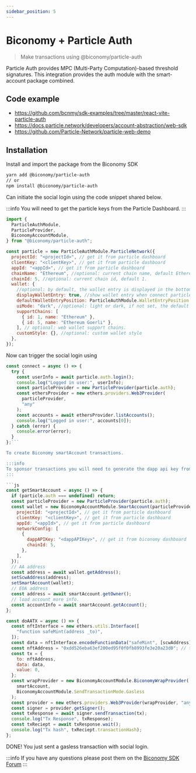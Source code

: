 ```yaml
---
sidebar_position: 5
---
```


# Biconomy + Particle Auth

> Make transactions using @biconomy/particle-auth

Particle Auth provides MPC (Multi-Party Computation)-based threshold signatures. This integration provides the auth module with the smart-account package combined.

## Code example

- https://github.com/bcnmy/sdk-examples/tree/master/react-vite-particle-auth
- https://docs.particle.network/developers/account-abstraction/web-sdk
- https://github.com/Particle-Network/particle-web-demo

## Installation

Install and import the package from the Biconomy SDK

```bash
yarn add @biconomy/particle-auth
// or
npm install @biconomy/particle-auth
```

Can initiate the social login using the code snippet shared below.

:::info
You will need to get the particle keys from the Particle Dashboard.
:::

```js
import {
  ParticleAuthModule,
  ParticleProvider,
  BiconomyAccountModule,
} from "@biconomy/particle-auth";

const particle = new ParticleAuthModule.ParticleNetwork({
  projectId: "<projectId>", // get it from particle dashboard
  clientKey: "<clientKey>", // get it from particle dashboard
  appId: "<appId>", // get it from particle dashboard
  chainName: "Ethereum", //optional: current chain name, default Ethereum.
  chainId: 5, //optional: current chain id, default 1.
  wallet: {
    //optional: by default, the wallet entry is displayed in the bottom right corner of the webpage.
    displayWalletEntry: true, //show wallet entry when connect particle.
    defaultWalletEntryPosition: ParticleAuthModule.WalletEntryPosition.BR, //wallet entry position
    uiMode: "dark", //optional: light or dark, if not set, the default is the same as web auth.
    supportChains: [
      { id: 1, name: "Ethereum" },
      { id: 5, name: "Ethereum Goerli" },
    ], // optional: web wallet support chains.
    customStyle: {}, //optional: custom wallet style
  },
});
```

Now can trigger the social login using

```js
const connect = async () => {
  try {
    const userInfo = await particle.auth.login();
    console.log("Logged in user:", userInfo);
    const particleProvider = new ParticleProvider(particle.auth);
    const ethersProvider = new ethers.providers.Web3Provider(
      particleProvider,
      "any"
    );
    const accounts = await ethersProvider.listAccounts();
    console.log("Logged in user:", accounts[0]);
  } catch (error) {
    console.error(error);
  }
};```

To create Biconomy smartAccount transactions.

:::info
To sponsor transactions you will need to generate the dapp api key from the [Biconomy dashboard.](https://dashboard.biconomy.io/)
:::

```js
const getSmartAccount = async () => {
  if (particle.auth === undefined) return;
  const particleProvider = new ParticleProvider(particle.auth);
  const wallet = new BiconomyAccountModule.SmartAccount(particleProvider, {
    projectId: "<projectId>", // get it from particle dashboard
    clientKey: "<clientKey>", // get it from particle dashboard
    appId: "<appId>", // get it from particle dashboard
    networkConfig: [
      {
        dappAPIKey: "<dappAPIKey>", // get it from biconomy dashboard
        chainId: 5,
      },
    ],
  });
  // AA address
  const address = await wallet.getAddress();
  setScwAddress(address);
  setSmartAccount(wallet);
  // EOA address
  const address = await smartAccount.getOwner();
  // load account more info.
  const accountInfo = await smartAccount.getAccount();
};

const doAATX = async () => {
  const nftInterface = new ethers.utils.Interface([
    "function safeMint(address _to)",
  ]);
  const data = nftInterface.encodeFunctionData("safeMint", [scwAddress]);
  const nftAddress = "0xdd526eba63ef200ed95f0f0fb8993fe3e20a23d0"; // test nft contract for goerli and mumbai
  const tx = {
    to: nftAddress,
    data: data,
    value: 0,
  };
  const wrapProvider = new BiconomyAccountModule.BiconomyWrapProvider(
    smartAccount,
    BiconomyAccountModule.SendTransactionMode.Gasless
  );
  const provider = new ethers.providers.Web3Provider(wrapProvider, "any");
  const signer = provider.getSigner();
  const txResponse = await signer.sendTransaction(tx);
  console.log("Tx Response", txResponse);
  const txReciept = await txResponse.wait();
  console.log("Tx hash", txReciept.transactionHash);
};
```

DONE! You just sent a gasless transaction with social login.

:::info
If you have any questions please post them on the [Biconomy SDK Forum](https://forum.biconomy.io/)
:::
